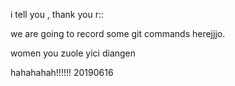 i tell you ,
thank you r::

we are going to record some git commands herejjjo.


women you zuole yici diangen

hahahahah!!!!!!
20190616
